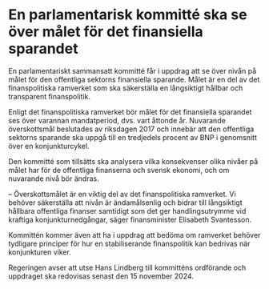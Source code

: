 # En parlamentarisk kommitté ska se över målet för det finansiella sparandet

En parlamentariskt sammansatt kommitté får i uppdrag att se över nivån på målet för den offentliga sektorns finansiella sparande. Målet är en del av det finanspolitiska ramverket som ska säkerställa en långsiktigt hållbar och transparent finanspolitik.

Enligt det finanspolitiska ramverket bör målet för det finansiella sparandet ses över varannan mandatperiod, dvs. vart åttonde år. Nuvarande överskottsmål beslutades av riksdagen 2017 och innebär att den offentliga sektorns sparande ska uppgå till en tredjedels procent av BNP i genomsnitt över en konjunkturcykel.

Den kommitté som tillsätts ska analysera vilka konsekvenser olika nivåer på målet har för de offentliga finanserna och svensk ekonomi, och om nuvarande nivå bör ändras.

– Överskottsmålet är en viktig del av det finanspolitiska ramverket. Vi behöver säkerställa att nivån är ändamålsenlig och bidrar till långsiktigt hållbara offentliga finanser samtidigt som det ger handlingsutrymme vid kraftiga konjunkturnedgångar, säger finansminister Elisabeth Svantesson.

Kommittén kommer även att ha i uppdrag att bedöma om ramverket behöver tydligare principer för hur en stabiliserande finanspolitik kan bedrivas när konjunkturen viker.

Regeringen avser att utse Hans Lindberg till kommitténs ordförande och uppdraget ska redovisas senast den 15 november 2024.
